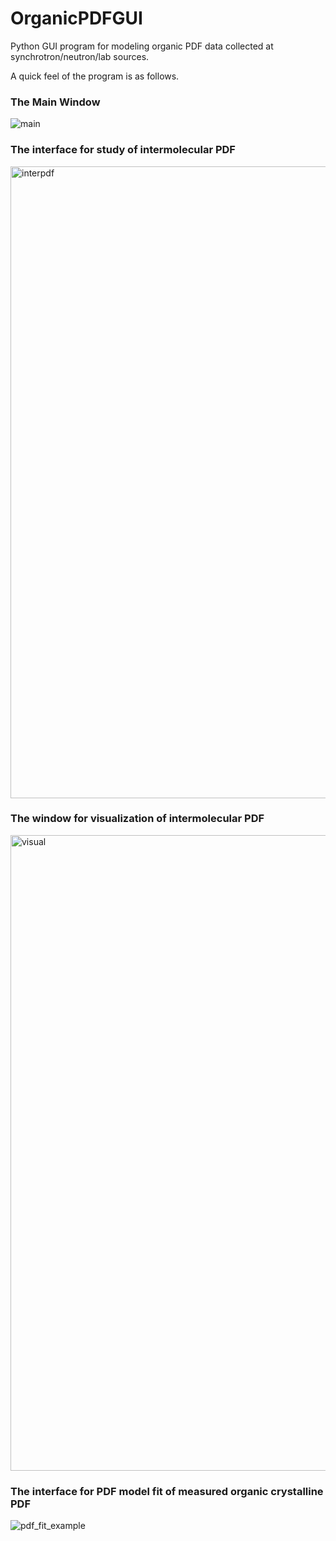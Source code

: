 # OrganicPDFGUI
Python GUI program for modeling organic PDF data collected at synchrotron/neutron/lab sources.

A quick feel of the program is as follows.

### The Main Window

![main](https://user-images.githubusercontent.com/8492535/34025426-7c3f4b96-e115-11e7-92db-0b2c5ea07f8b.png)

### The interface for study of intermolecular PDF

<img width="1011" alt="interpdf" src="https://user-images.githubusercontent.com/8492535/33414407-f35df4a8-d557-11e7-81ee-92c7c476211f.png">

### The window for visualization of intermolecular PDF 

<img width="1017" alt="visual" src="https://user-images.githubusercontent.com/8492535/34025409-679943e0-e115-11e7-8745-b74655c15e5b.png">

### The interface for PDF model fit of measured organic crystalline PDF

![pdf_fit_example](https://user-images.githubusercontent.com/8492535/33297682-fcef98de-d3a7-11e7-8837-0a888fab1ef5.png)

